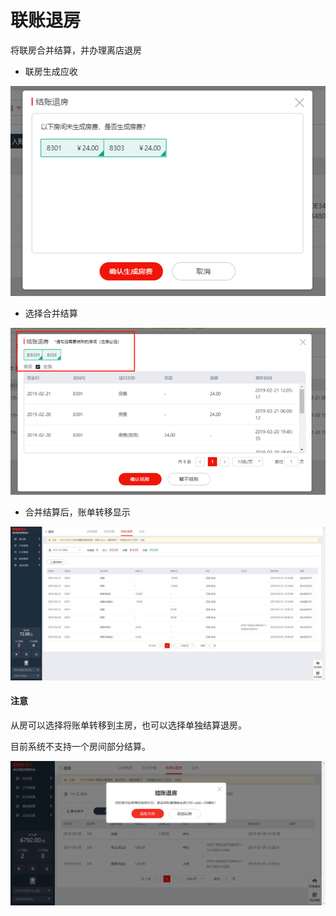 # 联账退房

将联房合并结算，并办理离店退房

* 联房生成应收

![](../../../.gitbook/assets/image%20%2858%29.png)

* 选择合并结算

![](../../../.gitbook/assets/image%20%28449%29.png)

* 合并结算后，账单转移显示

![](../../../.gitbook/assets/image%20%2820%29.png)

#### 注意

从房可以选择将账单转移到主房，也可以选择单独结算退房。

目前系统不支持一个房间部分结算。

![](../../../.gitbook/assets/image%20%2881%29.png)



